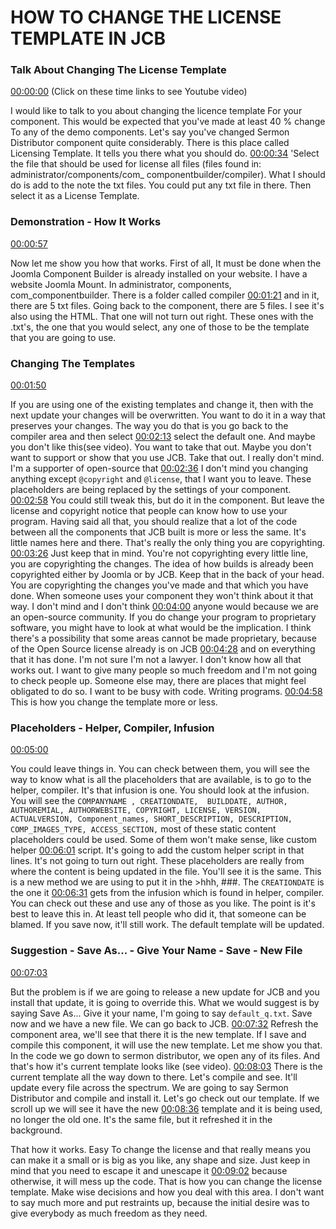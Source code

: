 # HOW TO CHANGE THE LICENSE TEMPLATE IN JCB

### Talk About Changing The License Template

[00:00:00](https://www.youtube.com/watch?v=AveBf6YZzmo&list=PLQRGFI8XZ_wtGvPQZWBfDzzlERLQgpMRE&t=00h00m00s)
(Click on these time links to see Youtube video)

I would like to talk to you about changing the licence template For your component. This would be expected that you've made at least 40 % change To any of the demo components. Let's say you've changed Sermon Distributor component quite considerably. There is this place called Licensing Template. It tells you there what you should do. [00:00:34](https://www.youtube.com/watch?v=AveBf6YZzmo&list=PLQRGFI8XZ_wtGvPQZWBfDzzlERLQgpMRE&t=00h00m34s) 'Select the file that should be used for license all files (files found in: administrator/components/com_ componentbuilder/compiler).  What I should do is add to the note the txt files. You could put any txt file in there. Then select it as a License Template. 

### Demonstration - How It Works

[00:00:57](https://www.youtube.com/watch?v=AveBf6YZzmo&list=PLQRGFI8XZ_wtGvPQZWBfDzzlERLQgpMRE&t=00h00m57s) 

Now let me show you how that works. First of all, It must be done when the Joomla Component Builder is already installed on your website. I have a website Joomla Mount. In administrator, components, com_componentbuilder. There is a folder called compiler [00:01:21](https://www.youtube.com/watch?v=AveBf6YZzmo&list=PLQRGFI8XZ_wtGvPQZWBfDzzlERLQgpMRE&t=00h01m21s) and in it, there are 5 txt files. Going back to the component, there are 5 files. I see it's also using the HTML. That one will not turn out right. These ones with the .txt's, the one that you would select, any one of those to be the template that you are going to use. 

### Changing The Templates

[00:01:50](https://www.youtube.com/watch?v=AveBf6YZzmo&list=PLQRGFI8XZ_wtGvPQZWBfDzzlERLQgpMRE&t=00h01m50s)

If you are using one of the existing templates and change it, then with the next update your changes will be overwritten. You want to do it in a way that preserves your changes. The way you do that is you go back to the compiler area and then select [00:02:13](https://www.youtube.com/watch?v=AveBf6YZzmo&list=PLQRGFI8XZ_wtGvPQZWBfDzzlERLQgpMRE&t=00h02m13s) select the default one. And maybe you don't like this(see video). You want to take that out. Maybe you don't want to support or show that you use JCB. Take that out. I really don't mind. I'm a supporter of open-source that [00:02:36](https://www.youtube.com/watch?v=AveBf6YZzmo&list=PLQRGFI8XZ_wtGvPQZWBfDzzlERLQgpMRE&t=00h02m36s) I don't mind you changing anything except `@copyright` and `@license`, that I want you to leave. These placeholders are being replaced by the settings of your component. [00:02:58](https://www.youtube.com/watch?v=AveBf6YZzmo&list=PLQRGFI8XZ_wtGvPQZWBfDzzlERLQgpMRE&t=00h02m58s) You could still tweak this, but do it in the component. But leave the license and copyright notice that people can know how to use your program. Having said all that, you should realize that a lot of the code between all the components that JCB built is more or less the same. It's little names here and there. That's really the only thing you are copyrighting. [00:03:26](https://www.youtube.com/watch?v=AveBf6YZzmo&list=PLQRGFI8XZ_wtGvPQZWBfDzzlERLQgpMRE&t=00h03m26s) Just keep that in mind. You're not copyrighting every little line, you are copyrighting the changes. The idea of how builds is already been copyrighted either by Joomla or by JCB. Keep that in the back of your head. You are copyrighting the changes you've made and that which you have done. When someone uses your component they won't think about it that way. I don't mind and I don't think [00:04:00](https://www.youtube.com/watch?v=AveBf6YZzmo&list=PLQRGFI8XZ_wtGvPQZWBfDzzlERLQgpMRE&t=00h04m00s) anyone would because we are an open-source community. If you do change your program to proprietary software, you might have to look at what would be the implication. I think there's a possibility that some areas cannot be made proprietary, because of the Open Source license already is on JCB [00:04:28](https://www.youtube.com/watch?v=AveBf6YZzmo&list=PLQRGFI8XZ_wtGvPQZWBfDzzlERLQgpMRE&t=00h04m28s) and on everything that it has done. I'm not sure I'm not a lawyer. I don't know how all that works out. I want to give many people so much freedom and I'm not going to check people up. Someone else may, there are places that might feel obligated to do so. I want to be busy with code. Writing programs. [00:04:58](https://www.youtube.com/watch?v=AveBf6YZzmo&list=PLQRGFI8XZ_wtGvPQZWBfDzzlERLQgpMRE&t=00h04m58s)
This is how you change the template more or less. 

### Placeholders - Helper, Compiler, Infusion

[00:05:00](https://www.youtube.com/watch?v=AveBf6YZzmo&list=PLQRGFI8XZ_wtGvPQZWBfDzzlERLQgpMRE&t=00h05m00s)

You could leave things in. You can check between them, you will see the way to know what is all the placeholders that are available, is to go to the helper, compiler. It's that infusion is one.  You should look at the infusion. You will see the `COMPANYNAME , CREATIONDATE,  BUILDDATE, AUTHOR, AUTHOREMIAL, AUTHORWEBSITE, COPYRIGHT, LICENSE, VERSION, ACTUALVERSION, Component_names, SHORT_DESCRIPTION, DESCRIPTION, COMP_IMAGES_TYPE, ACCESS_SECTION,` most of these static content placeholders could be used. Some of them won't make sense, like custom helper [00:06:01](https://www.youtube.com/watch?v=AveBf6YZzmo&list=PLQRGFI8XZ_wtGvPQZWBfDzzlERLQgpMRE&t=00h06m01s) script. It's going to add the custom helper script in that lines. It's not going to turn out right. These placeholders are really from where the content is being updated in the file. You'll see it is the same. This is a new method we are using to put it in the >hhh, ###. The `CREATIONDATE` is the one it [00:06:31](https://www.youtube.com/watch?v=AveBf6YZzmo&list=PLQRGFI8XZ_wtGvPQZWBfDzzlERLQgpMRE&t=00h06m31s) gets from the infusion which is found in helper, compiler. You can check out these and use any of those as you like. The point is it's best to leave this in. At least tell people who did it, that someone can be blamed. If you save now, it'll still work. The default template will be updated. 

### Suggestion - Save As... - Give Your Name - Save - New File

[00:07:03](https://www.youtube.com/watch?v=AveBf6YZzmo&list=PLQRGFI8XZ_wtGvPQZWBfDzzlERLQgpMRE&t=00h07m03s) 

But the problem is if we are going to release a new update for JCB and you install that update, it is going to override this. What we would suggest is by saying Save As... Give it your name, I'm going to say `default_q.txt`. Save now and we have a new file. We can go back to JCB. [00:07:32](https://www.youtube.com/watch?v=AveBf6YZzmo&list=PLQRGFI8XZ_wtGvPQZWBfDzzlERLQgpMRE&t=00h07m32s) Refresh the component area, we'll see that there it is the new template. If I save and compile this component, it will use the new template. Let me show you that. In the code we go down to sermon distributor, we open any of its files. And that's how it's current template looks like (see video). [00:08:03](https://www.youtube.com/watch?v=AveBf6YZzmo&list=PLQRGFI8XZ_wtGvPQZWBfDzzlERLQgpMRE&t=00h08m03s) There is the current template all the way down to there. Let's compile and see. It'll update every file across the spectrum. We are going to say Sermon Distributor and compile and install it. Let's go check out our template. If we scroll up we will see it have the new [00:08:36](https://www.youtube.com/watch?v=AveBf6YZzmo&list=PLQRGFI8XZ_wtGvPQZWBfDzzlERLQgpMRE&t=00h08m36s) template and it is being used, no longer the old one. It's the same file, but it refreshed it in the background. 

That how it works. Easy To change the license and that really means you can make it a small or is big as you like, any shape and size. Just keep in mind that you need to escape it and unescape it [00:09:02](https://www.youtube.com/watch?v=AveBf6YZzmo&list=PLQRGFI8XZ_wtGvPQZWBfDzzlERLQgpMRE&t=00h09m02s) because otherwise, it will mess up the code. That is how you can change the license template. Make wise decisions and how you deal with this area. I don't want to say much more and put restraints up, because the initial desire was to give everybody as much freedom as they need.
